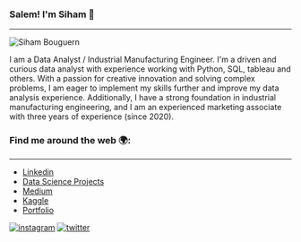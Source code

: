 ### Salem! I'm Siham 👋
***
![Siham Bouguern](https://github.com/siham-bouguern/siham-bouguern/assets/140173145/20a1adcd-20f7-4056-a97a-824b6967fdff)

I am a Data Analyst / Industrial Manufacturing Engineer. I'm a driven and curious data analyst with experience working with Python, SQL, tableau and others. With a passion for creative innovation and solving complex problems, I am eager to implement my skills further and improve my data analysis experience. Additionally, I have a strong foundation in industrial manufacturing engineering, and I am an experienced marketing associate with three years of experience (since 2020).

### Find me around the web :earth_africa::
***
* [Linkedin](https://www.linkedin.com/in/sihambouguern/)
* [Data Science Projects](https://www.datascienceportfol.io/sihambouguern)
* [Medium](https://medium.com/@sihambouguern)
* [Kaggle](https://www.kaggle.com/sihambouguern)
* [Portfolio](https://sihambouguern.wixsite.com/portfolio)



<!-- display the social media buttons in your README -->
[![instagram](https://github.com/shikhar1020jais1/Git-Social/blob/master/Icons/Instagram.png (Instagram))][2]
[![twitter](https://github.com/shikhar1020jais1/Git-Social/blob/master/Icons/Twitter.png (Twitter))][3]
<!-- To Link your profile to the media buttons -->
[2]: https://www.instagram.com/si.lens96
[3]: https://twitter.com/sihambouguern
